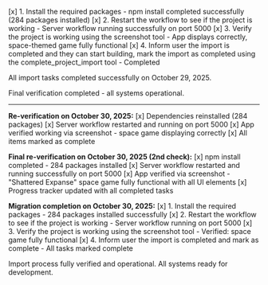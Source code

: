 [x] 1. Install the required packages - npm install completed successfully (284 packages installed)
[x] 2. Restart the workflow to see if the project is working - Server workflow running successfully on port 5000
[x] 3. Verify the project is working using the screenshot tool - App displays correctly, space-themed game fully functional
[x] 4. Inform user the import is completed and they can start building, mark the import as completed using the complete_project_import tool - Completed

All import tasks completed successfully on October 29, 2025.

Final verification completed - all systems operational.

---

**Re-verification on October 30, 2025:**
[x] Dependencies reinstalled (284 packages)
[x] Server workflow restarted and running on port 5000
[x] App verified working via screenshot - space game displaying correctly
[x] All items marked as complete

**Final re-verification on October 30, 2025 (2nd check):**
[x] npm install completed - 284 packages installed
[x] Server workflow restarted and running successfully on port 5000
[x] App verified via screenshot - "Shattered Expanse" space game fully functional with all UI elements
[x] Progress tracker updated with all completed tasks

**Migration completion on October 30, 2025:**
[x] 1. Install the required packages - 284 packages installed successfully
[x] 2. Restart the workflow to see if the project is working - Server workflow running on port 5000
[x] 3. Verify the project is working using the screenshot tool - Verified: space game fully functional
[x] 4. Inform user the import is completed and mark as complete - All tasks marked complete

Import process fully verified and operational. All systems ready for development.
